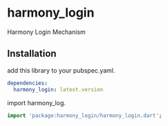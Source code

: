 # harmony_login

Harmony Login Mechanism

## Installation

add this library to your pubspec.yaml.

```yaml
dependencies:
  harmony_login: latest.version
```

import harmony_log.

```dart
import 'package:harmony_login/harmony_login.dart';
```

